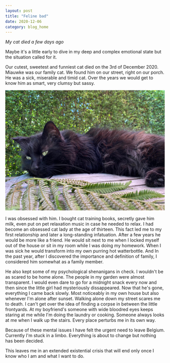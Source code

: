 ```yaml
---
layout: post
title: "Feline bad"
date: 2020-12-06
category: blog_home
---
```


*My cat died a few days ago*

Maybe it's a little early to dive in my deep and complex emotional state but the situation called for it.

Our cutest, sweetest and funniest cat died on the 3rd of December 2020. Miauwke was our family cat. We found him on our street, right on our porch. He was a sick, miserable and timid cat. Over the years we would get to know him as smart, very clumsy but sassy. 

![miauw](/img/miauw.jpeg)

I was obsessed with him. I bought cat training books, secretly gave him milk, even put on pet relaxation music in case he needed to relax. I had become an obsessed cat lady at the age of thirteen. This fact led me to my first relationship and later a long-standing infatuation. After a few years he would be more like a friend. He would sit next to me when I locked myself out of the house or sit in my room while I was doing my homework. When I was sick he would transform into my own purring hot watterbottle. And In the past year, after I discovered the importance and definition of family, I considered him somewhat as a family member.

He also kept some of my psychological shenanigans in check. I wouldn't be as scared to be home alone. The people in my garden were almost transparent. I would even dare to go for a midnight snack every now and then since the little girl had mysteriously dissappeared. Now that he's gone, everything I came back slowly. Most noticeably in my own house but also whenever I'm alone after sunset. Walking alone down my street scares me to death. I can't get over the idea of finding a corpse in between the little frontyards. At my boyfriend's someone with wide bloodred eyes keeps staring at me while I'm doing the laundry or cooking. Someone always looks at me when I walk up the stairs. Every place perturbs me in its own way.

Because of these mental issues I have felt the urgent need to leave Belgium. Currently I'm stuck in a limbo. Everything is about to change but nothing has been decided.

This leaves me in an extended existential crisis that will end only once I know who I am and what I want to do.

